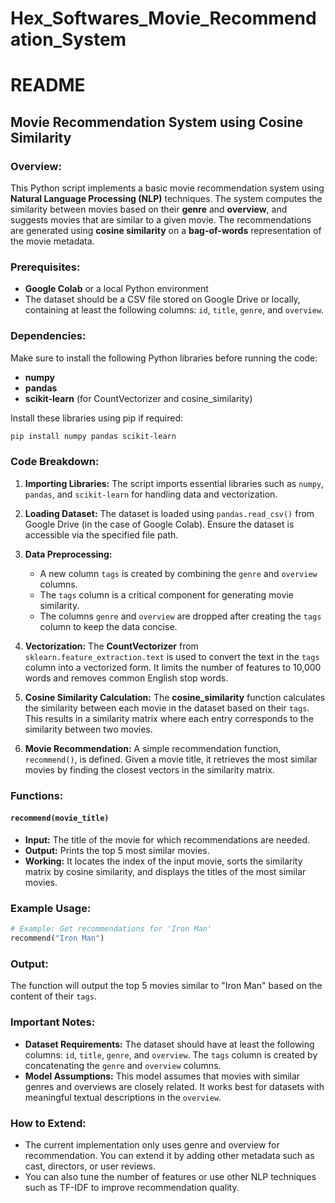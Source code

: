# Hex_Softwares_Movie_Recommendation_System
# README

## Movie Recommendation System using Cosine Similarity

### Overview:
This Python script implements a basic movie recommendation system using **Natural Language Processing (NLP)** techniques. The system computes the similarity between movies based on their **genre** and **overview**, and suggests movies that are similar to a given movie. The recommendations are generated using **cosine similarity** on a **bag-of-words** representation of the movie metadata.

### Prerequisites:
- **Google Colab** or a local Python environment
- The dataset should be a CSV file stored on Google Drive or locally, containing at least the following columns: `id`, `title`, `genre`, and `overview`.

### Dependencies:
Make sure to install the following Python libraries before running the code:
- **numpy**
- **pandas**
- **scikit-learn** (for CountVectorizer and cosine_similarity)

Install these libraries using pip if required:
```bash
pip install numpy pandas scikit-learn
```

### Code Breakdown:

1. **Importing Libraries:**
   The script imports essential libraries such as `numpy`, `pandas`, and `scikit-learn` for handling data and vectorization.

2. **Loading Dataset:**
   The dataset is loaded using `pandas.read_csv()` from Google Drive (in the case of Google Colab). Ensure the dataset is accessible via the specified file path.

3. **Data Preprocessing:**
   - A new column `tags` is created by combining the `genre` and `overview` columns.
   - The `tags` column is a critical component for generating movie similarity.
   - The columns `genre` and `overview` are dropped after creating the `tags` column to keep the data concise.

4. **Vectorization:**
   The **CountVectorizer** from `sklearn.feature_extraction.text` is used to convert the text in the `tags` column into a vectorized form. It limits the number of features to 10,000 words and removes common English stop words.

5. **Cosine Similarity Calculation:**
   The **cosine_similarity** function calculates the similarity between each movie in the dataset based on their `tags`. This results in a similarity matrix where each entry corresponds to the similarity between two movies.

6. **Movie Recommendation:**
   A simple recommendation function, `recommend()`, is defined. Given a movie title, it retrieves the most similar movies by finding the closest vectors in the similarity matrix.

### Functions:

#### `recommend(movie_title)`
- **Input:** The title of the movie for which recommendations are needed.
- **Output:** Prints the top 5 most similar movies.
- **Working:** It locates the index of the input movie, sorts the similarity matrix by cosine similarity, and displays the titles of the most similar movies.

### Example Usage:

```python
# Example: Get recommendations for 'Iron Man'
recommend("Iron Man")
```

### Output:

The function will output the top 5 movies similar to "Iron Man" based on the content of their `tags`.

### Important Notes:
- **Dataset Requirements:** The dataset should have at least the following columns: `id`, `title`, `genre`, and `overview`. The `tags` column is created by concatenating the `genre` and `overview` columns.
- **Model Assumptions:** This model assumes that movies with similar genres and overviews are closely related. It works best for datasets with meaningful textual descriptions in the `overview`.

### How to Extend:
- The current implementation only uses genre and overview for recommendation. You can extend it by adding other metadata such as cast, directors, or user reviews.
- You can also tune the number of features or use other NLP techniques such as TF-IDF to improve recommendation quality.

